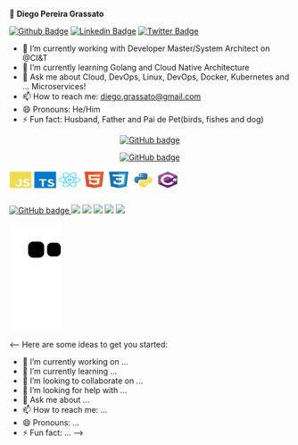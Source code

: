 
👤 **Diego Pereira Grassato**

[![Github Badge](https://img.shields.io/badge/-Github-000?style=flat-square&logo=Github&logoColor=white&link=https://github.com/diegograssato)](https://github.com/diegograssato)
[![Linkedin Badge](https://img.shields.io/badge/-LinkedIn-blue?style=flat-square&logo=Linkedin&logoColor=white&link=https://www.linkedin.com/in/diegograssato/)](https://www.linkedin.com/in/diegograssato/)
[![Twitter Badge](https://img.shields.io/badge/-Twitter-1ca0f1?style=flat-square&labelColor=1ca0f1&logo=twitter&logoColor=white&link=https://twitter.com/diegoanna)](https://twitter.com/diegoanna)



- 🔭 I’m currently working with Developer Master/System Architect on @CI&T
- 🌱 I’m currently learning Golang and Cloud Native Architecture
- 💬 Ask me about Cloud, DevOps, Linux, DevOps, Docker, Kubernetes and ... Microservices! 
- 📫 How to reach me: diego.grassato@gmail.com
- 😄 Pronouns: He/Him
- ⚡ Fun fact: Husband, Father and Pai de Pet(birds, fishes and dog)
 
<p align="center">
  <a href="https://github.com/diegograssato?tab=followers">
    <img src="https://img.shields.io/github/followers/diegograssato?label=Followers&logo=GitHub&style=for-the-badge" alt="GitHub badge" />
  </a> 
</p>

 
<div align="center">
  <a href="https://github.com/diegograssato?tab=followers">
    <img src="https://img.shields.io/github/followers/diegograssato?label=Followers&logo=GitHub&style=for-the-badge" alt="GitHub badge" />
  </a> 
  
</div>
<div style="display: inline_block"><br>
  <img align="center" alt="DTuX-Js" height="30" width="40" src="https://raw.githubusercontent.com/devicons/devicon/master/icons/javascript/javascript-plain.svg">
  <img align="center" alt="DTuX-Ts" height="30" width="40" src="https://raw.githubusercontent.com/devicons/devicon/master/icons/typescript/typescript-plain.svg">
  <img align="center" alt="DTuX-React" height="30" width="40" src="https://raw.githubusercontent.com/devicons/devicon/master/icons/react/react-original.svg">
  <img align="center" alt="DTuX-HTML" height="30" width="40" src="https://raw.githubusercontent.com/devicons/devicon/master/icons/html5/html5-original.svg">
  <img align="center" alt="DTuX-CSS" height="30" width="40" src="https://raw.githubusercontent.com/devicons/devicon/master/icons/css3/css3-original.svg">
  <img align="center" alt="DTuX-Python" height="30" width="40" src="https://raw.githubusercontent.com/devicons/devicon/master/icons/python/python-original.svg">
  <img align="center" alt="DTuX-Csharp" height="30" width="40" src="https://raw.githubusercontent.com/devicons/devicon/master/icons/csharp/csharp-original.svg">
   
</div>
  
  ##
 
<div> 
  <a href="https://github.com/diegograssato?tab=followers">
    <img src="https://img.shields.io/github/followers/diegograssato?label=Followers&logo=GitHub&style=for-the-badge" alt="GitHub badge" />
  </a> 
  <a href="https://instagram.com/diegograssato" target="_blank"><img src="https://img.shields.io/badge/-Instagram-%23E4405F?style=for-the-badge&logo=instagram&logoColor=white" target="_blank"></a>
 	<a href="https://www.twitch.tv/Grassato_" target="_blank"><img src="https://img.shields.io/badge/Twitch-9146FF?style=for-the-badge&logo=twitch&logoColor=white" target="_blank"></a>
 <a href="https://discord.gg/pDbY76q8Qf" target="_blank"><img src="https://img.shields.io/badge/Discord-7289DA?style=for-the-badge&logo=discord&logoColor=white" target="_blank"></a> 
  <a href = "mailto:diego.grassato@gmail.com"><img src="https://img.shields.io/badge/-Gmail-%23333?style=for-the-badge&logo=gmail&logoColor=white" target="_blank"></a>
  <a href="https://www.linkedin.com/in/diegograssato" target="_blank"><img src="https://img.shields.io/badge/-LinkedIn-%230077B5?style=for-the-badge&logo=linkedin&logoColor=white" target="_blank"></a> 
 
  ![Snake animation](https://github.com/rafaballerini/rafaballerini/blob/output/github-contribution-grid-snake.svg)
 
</div>
 
 
<--
Here are some ideas to get you started:

- 🔭 I’m currently working on ...
- 🌱 I’m currently learning ...
- 👯 I’m looking to collaborate on ...
- 🤔 I’m looking for help with ...
- 💬 Ask me about ...
- 📫 How to reach me: ...
- 😄 Pronouns: ...
- ⚡ Fun fact: ...
--> 
